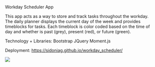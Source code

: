 Workday Scheduler App

This app acts as a way to store and track tasks throughout the workday. The daily planner displays the current day of the week and provides timeblocks for tasks. Each timeblock is color coded based on the time of day and whether is past (grey), present (red), or future (green). 

Technology + Libraries:
Bootstrap 
JQuery
Moment.js

Deployment:
<https://sidoniag.github.io/workday_scheduler/>

<image src="placeholder">